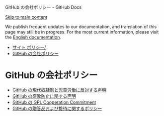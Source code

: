 GitHub の会社ポリシー - GitHub Docs

[Skip to main content](#main-content)

We publish frequent updates to our documentation, and translation of this page may still be in progress. For the most current information, please visit the [English documentation](/en).

* [サイト ポリシー/](/ja/site-policy)
* [GitHub の会社ポリシー](/ja/site-policy/github-company-policies)

GitHub の会社ポリシー
==========

* [GitHub の現代奴隷制と児童労働に反対する声明](/ja/site-policy/github-company-policies/github-statement-against-modern-slavery-and-child-labor)
* [GitHub の腐敗防止に関する声明](/ja/site-policy/github-company-policies/github-anti-bribery-statement)
* [GitHub の GPL Cooperation Commitment](/ja/site-policy/github-company-policies/github-gpl-cooperation-commitment)
* [GitHub の贈答品および接待に関するポリシー](/ja/site-policy/github-company-policies/github-gifts-and-entertainment-policy)
